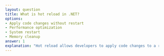 ```yaml
---
layout: question
title: What is hot reload in .NET?
options:
- Apply code changes without restart
- Performance optimization
- System restart
- Memory cleanup
answer: 1
explanation: "Hot reload allows developers to apply code changes to a running application without needing to restart or lose application state."
---
```


